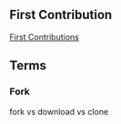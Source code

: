 

## First Contribution
[First Contributions](https://github.com/Roshanjossey/first-contributions/blob/master/README.md)

## Terms

### Fork
fork vs download vs clone